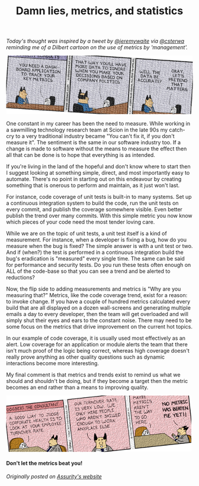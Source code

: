﻿---
title: Damn lies, metrics, and statistics
description: You can't fix it, if you don't measure it
layout: post
tags: [agile, metrics, quality]
image: measurement.jpg
---

_Today's thought was inspired by a tweet by [@jeremywaite] via [@csterwa] reminding me of a Dilbert cartoon on the use of metrics by 'management'._

[![CENTERED](/assets/post_images/lies_dil1.png)][dil1]

One constant in my career has been the need to measure. While working in a sawmilling technology research team at Scion in the late 90s
 my catch-cry to a very traditional industry became "You can't fix it, if you don't measure it". The sentiment is the same in our 
software industry too. If a change is made to software without the means to measure the effect then all that can be done is to hope 
that everything is as intended.

If you're living in the land of the hopeful and don't know where to start then I suggest looking at something simple, direct, 
and most importantly easy to automate. There's no point in starting out on this endeavour by creating something that is 
onerous to perform and maintain, as it just won't last.

For instance, code coverage of unit tests is built-in to many systems. Set up a continuous integration system to build the code, 
run the unit tests on every commit, and publish the coverage somewhere visible. Even better publish the trend over many commits. 
With this simple metric you now know which pieces of your code need the most tender loving care.

While we are on the topic of unit tests, a unit test itself is a kind of measurement. For instance, when a developer is fixing a bug, 
how do you measure when the bug is fixed? The simple answer is with a unit test or two. And if (when?) the test is performed in a 
continuous integration build the bug's eradication is "measured" every single time. The same can be said for performance and security tests. 
Do you run these tests often enough on ALL of the code-base so that you can see a trend and be alerted to reductions?

Now, the flip side to adding measurements and metrics is "Why are you measuring that?" Metrics, like the code coverage trend, 
exist for a reason: to invoke change. If you have a couple of hundred metrics calculated every build that are all displayed 
on a dozen wall-screens and generating multiple emails a day to every developer, then the team will get overloaded and will 
simply shut their eyes and ears to the constant noise. There may need to be some focus on the metrics that drive improvement 
on the current hot topics.

In our example of code coverage, it is usually used most effectively as an alert. Low coverage for an application or module 
alerts the team that there isn't much proof of the logic being correct, whereas high coverage doesn't really prove anything 
as other quality questions such as dynamic interactions become more interesting.

My final comment is that metrics and trends exist to remind us what we should and shouldn't be doing, but if they become a 
target then the metric becomes an end rather than a means to improving quality.

[![CENTERED](/assets/post_images/lies_dil2.png)][dil2]

#### Don't let the metrics beat you!

_Originally posted on [Assurity's website]_

[dil1]:http://dilbert.com/strips/comic/2007-05-16/
[dil2]:http://dilbert.com/strips/comic/1994-11-21/
[@jeremywaite]:https://twitter.com/jeremywaite
[@csterwa]:https://twitter.com/csterwa
[Assurity's website]:http://assurity.co.nz
